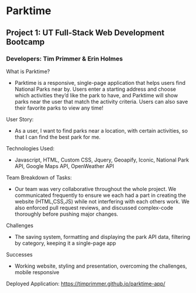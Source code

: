 # Parktime
## Project 1: UT Full-Stack Web Development Bootcamp
### Developers: Tim Primmer & Erin Holmes

What is Parktime?
- Parktime is a responsive, single-page application that helps users find National Parks near by. Users enter a starting address and choose which activities they’d like the park to have, and Parktime will show parks near the user that match the activity criteria. Users can also save their favorite parks to view any time!

User Story: 
- As a user, I want to find parks near a location, with certain activities, so that I can find the best park for me.

Technologies Used: 
- Javascript, HTML, Custom CSS, Jquery, Geoapify, Iconic, National Park API, Google Maps API, OpenWeather API

Team Breakdown of Tasks: 
- Our team was very collaborative throughout the whole project. We communicated frequently to ensure we each had a part in creating the website (HTML,CSS,JS) while not interfering with each others work. We also enforced pull request reviews, and discussed complex-code thoroughly before pushing major changes.

Challenges
- The saving system, formatting and displaying the park API data, filtering by category, keeping it a single-page app

Successes
- Working website, styling and presentation, overcoming the challenges, mobile responsive

Deployed Application: https://timprimmer.github.io/parktime-app/



